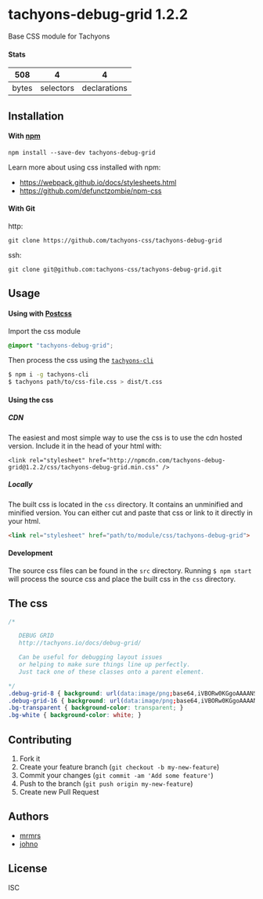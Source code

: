 # tachyons-debug-grid 1.2.2

Base CSS module for Tachyons

#### Stats

508 | 4 | 4
---|---|---
bytes | selectors | declarations

## Installation

#### With [npm](https://npmjs.com)

```
npm install --save-dev tachyons-debug-grid
```

Learn more about using css installed with npm:
* https://webpack.github.io/docs/stylesheets.html
* https://github.com/defunctzombie/npm-css

#### With Git

http:
```
git clone https://github.com/tachyons-css/tachyons-debug-grid
```

ssh:
```
git clone git@github.com:tachyons-css/tachyons-debug-grid.git
```

## Usage

#### Using with [Postcss](https://github.com/postcss/postcss)

Import the css module

```css
@import "tachyons-debug-grid";
```

Then process the css using the [`tachyons-cli`](https://github.com/tachyons-css/tachyons-cli)

```sh
$ npm i -g tachyons-cli
$ tachyons path/to/css-file.css > dist/t.css
```

#### Using the css

##### CDN
The easiest and most simple way to use the css is to use the cdn hosted version. Include it in the head of your html with:

```
<link rel="stylesheet" href="http://npmcdn.com/tachyons-debug-grid@1.2.2/css/tachyons-debug-grid.min.css" />
```

##### Locally
The built css is located in the `css` directory. It contains an unminified and minified version.
You can either cut and paste that css or link to it directly in your html.

```html
<link rel="stylesheet" href="path/to/module/css/tachyons-debug-grid">
```

#### Development

The source css files can be found in the `src` directory.
Running `$ npm start` will process the source css and place the built css in the `css` directory.

## The css

```css
/*

   DEBUG GRID
   http://tachyons.io/docs/debug-grid/

   Can be useful for debugging layout issues
   or helping to make sure things line up perfectly.
   Just tack one of these classes onto a parent element.

*/
.debug-grid-8 { background: url(data:image/png;base64,iVBORw0KGgoAAAANSUhEUgAAAAgAAAAIAQMAAAD+wSzIAAAABlBMVEUAAAAA7/9Rg7lhAAAAAnRSTlMATX7+8BUAAAAMSURBVAjXY2BEgf8BAU4BBxOyn34AAAAASUVORK5CYII=) repeat top left; }
.debug-grid-16 { background: url(data:image/png;base64,iVBORw0KGgoAAAANSUhEUgAAABAAAAAQAgMAAABinRfyAAAADFBMVEUAAAAA7/8A7/8A7/99Shw6AAAABHRSTlMAQ0g+OI6NpQAAABtJREFUCNdjAAJmEMEIIpjALJIJJghxNTQ0EgAI+AHtmvdinwAAAABJRU5ErkJggg==) repeat top left; }
.bg-transparent { background-color: transparent; }
.bg-white { background-color: white; }
```

## Contributing

1. Fork it
2. Create your feature branch (`git checkout -b my-new-feature`)
3. Commit your changes (`git commit -am 'Add some feature'`)
4. Push to the branch (`git push origin my-new-feature`)
5. Create new Pull Request

## Authors

* [mrmrs](http://mrmrs.io)
* [johno](http://johnotander.com)

## License

ISC

